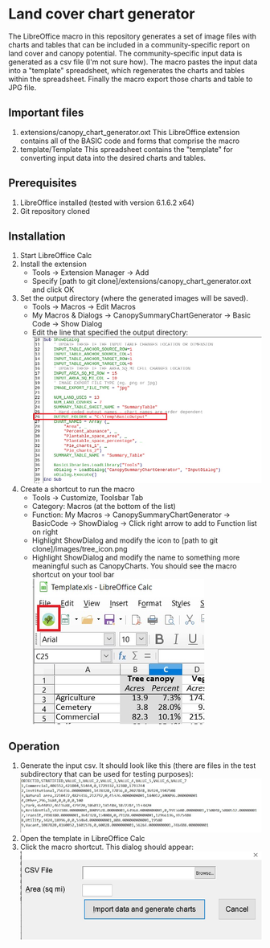 # Land cover chart generator

The LibreOffice macro in this repository generates a set of image files with charts and tables that can be included in a community-specific report on land cover and canopy potential. The community-specific input data is generated as a csv file (I'm not sure how). The macro pastes the input data into a "template" spreadsheet, which regenerates the charts and tables within the spreadsheet. Finally the macro export those charts and table to JPG file. 

## Important files
1. extensions/canopy_chart_generator.oxt  This LibreOffice extension contains all of the BASIC code and forms that comprise the macro
2. template/Template This spreadsheet contains the "template" for converting input data into the desired charts and tables. 

## Prerequisites
1. LibreOffice installed (tested with version 6.1.6.2 x64)
2. Git repository cloned

## Installation
1. Start LibreOffice Calc
2. Install the extension
    - Tools -> Extension Manager -> Add
    - Specify [path to git clone]/extensions/canopy_chart_generator.oxt and click OK
3. Set the output directory (where the generated images will be saved).
    - Tools -> Macros -> Edit Macros
    - My Macros & Dialogs -> CanopySummaryChartGenerator -> Basic Code -> Show Dialog
    - Edit the line that specified the output directory: ![Alt text](/images/screenshot_output_dir.jpg?raw=true "Edit output directory") 
4. Create a shortcut to run the macro
    - Tools -> Customize, Toolsbar Tab
    - Category: Macros (at the bottom of the list)
    - Function: My Macros -> CanopySummaryChartGenerator -> BasicCode -> ShowDialog -> Click right arrow to add to Function list on right
    - Highlight ShowDialog and modify the icon to [path to git clone]/images/tree_icon.png
    - Highlight ShowDialog and modify the name to something more meaningful such as CanopyCharts. You should see the macro shortcut on your tool bar ![Alt text](/images/screenshot_tree_icon.jpg?raw=true "Macro shortcut")
    
## Operation
1. Generate the input csv. It should look like this (there are files in the test subdirectory that can be used for testing purposes):
![Alt text](/images/screenshot_input_csv.jpg?raw=true "Input csv file")
2. Open the template in LibreOffice Calc 
3. Click the macro shortcut. This dialog should appear: ![Alt text](/images/screenshot_macro_dialog.jpg?raw=true "Macro dialog")
